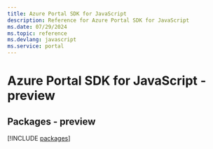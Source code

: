 ```yaml
---
title: Azure Portal SDK for JavaScript
description: Reference for Azure Portal SDK for JavaScript
ms.date: 07/29/2024
ms.topic: reference
ms.devlang: javascript
ms.service: portal
---
```

# Azure Portal SDK for JavaScript - preview
## Packages - preview
[!INCLUDE [packages](portal-index.md)]
